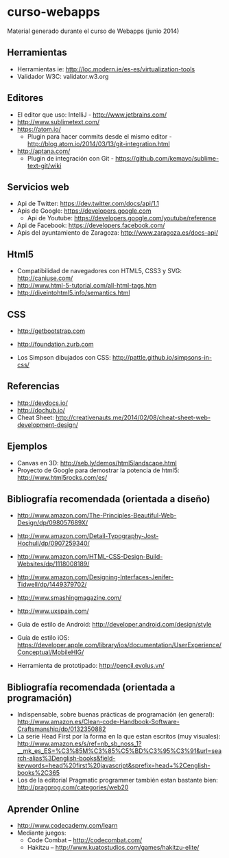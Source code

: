 curso-webapps
=============

Material generado durante el curso de Webapps (junio 2014)


Herramientas
------------
- Herramientas ie: http://loc.modern.ie/es-es/virtualization-tools
- Validador W3C: validator.w3.org

Editores
--------
- El editor que uso: IntelliJ - http://www.jetbrains.com/
- http://www.sublimetext.com/
- https://atom.io/
    - Plugin para hacer commits desde el mismo editor - http://blog.atom.io/2014/03/13/git-integration.html
- http://aptana.com/
    - Plugin de integración con Git - https://github.com/kemayo/sublime-text-git/wiki

Servicios web
-------------
- Api de Twitter: https://dev.twitter.com/docs/api/1.1
- Apis de Google: https://developers.google.com
    - Api de Youtube: https://developers.google.com/youtube/reference
- Api de Facebook: https://developers.facebook.com/
- Apis del ayuntamiento de Zaragoza: http://www.zaragoza.es/docs-api/

Html5
-----
- Compatibilidad de navegadores con HTML5, CSS3 y SVG: http://caniuse.com/
- http://www.html-5-tutorial.com/all-html-tags.htm
- http://diveintohtml5.info/semantics.html

CSS
---
- http://getbootstrap.com
- http://foundation.zurb.com

- Los Simpson dibujados con CSS: http://pattle.github.io/simpsons-in-css/

Referencias
-----------
- http://devdocs.io/
- http://dochub.io/
- Cheat Sheet: http://creativenauts.me/2014/02/08/cheat-sheet-web-development-design/

Ejemplos
--------
- Canvas en 3D: http://seb.ly/demos/html5landscape.html
- Proyecto de Google para demostrar la potencia de html5: http://www.html5rocks.com/es/

Bibliografía recomendada (orientada a diseño)
---------------------------------------------
- http://www.amazon.com/The-Principles-Beautiful-Web-Design/dp/098057689X/
- http://www.amazon.com/Detail-Typography-Jost-Hochuli/dp/0907259340/
- http://www.amazon.com/HTML-CSS-Design-Build-Websites/dp/1118008189/
- http://www.amazon.com/Designing-Interfaces-Jenifer-Tidwell/dp/1449379702/

- http://www.smashingmagazine.com/
- http://www.uxspain.com/

- Guia de estilo de Android: http://developer.android.com/design/style
- Guía de estilo iOS: https://developer.apple.com/library/ios/documentation/UserExperience/Conceptual/MobileHIG/

- Herramienta de prototipado: http://pencil.evolus.vn/

Bibliografía recomendada (orientada a programación)
---------------------------------------------------
- Indispensable, sobre buenas prácticas de programación (en general): http://www.amazon.es/Clean-code-Handbook-Software-Craftsmanship/dp/0132350882
- La serie Head First por la forma en la que estan escritos (muy visuales): http://www.amazon.es/s/ref=nb_sb_noss_1?__mk_es_ES=%C3%85M%C3%85%C5%BD%C3%95%C3%91&url=search-alias%3Denglish-books&field-keywords=head%20first%20javascript&sprefix=head+%2Cenglish-books%2C365
- Los de la editorial Pragmatic programmer también estan bastante bien: http://pragprog.com/categories/web20

Aprender Online
---------------
- http://www.codecademy.com/learn
- Mediante juegos:
  - Code Combat – http://codecombat.com/
  - Hakitzu – http://www.kuatostudios.com/games/hakitzu-elite/
